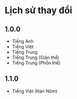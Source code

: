 # Lịch sử thay đổi

## 1.0.0
- Tiếng Anh
- Tiếng Việt
- Tiếng Trung
- Tiếng Trung (Giản thể)
- Tiếng Trung (Phồn thể)

## 1.1.0
- Tiếng Việt (Hán Nôm)